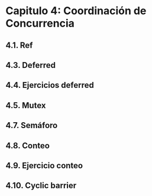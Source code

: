 # Capitulo 4: Coordinación de Concurrencia

## 4.1.  Ref

## 4.3.  Deferred

## 4.4. Ejercicios deferred

## 4.5. Mutex

## 4.7. Semáforo

## 4.8. Conteo

## 4.9. Ejercicio conteo

## 4.10. Cyclic barrier
